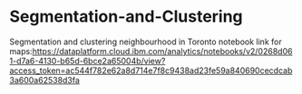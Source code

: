 # Segmentation-and-Clustering
Segmentation and clustering neighbourhood in Toronto notebook link for maps:https://dataplatform.cloud.ibm.com/analytics/notebooks/v2/0268d061-d7a6-4130-b65d-6bce2a65004b/view?access_token=ac544f782e62a8d714e7f8c9438ad23fe59a840690cecdcab3a600a62538d3fa

